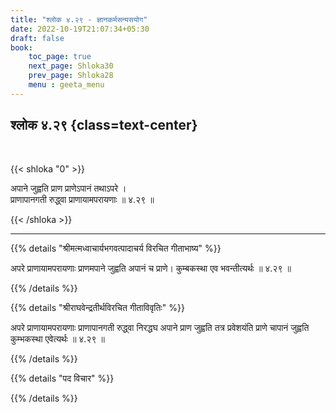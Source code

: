 ```yaml
---
title: "श्लोक ४.२९ - ज्ञानकर्मसन्यसयोग"
date: 2022-10-19T21:07:34+05:30
draft: false
book:
    toc_page: true
    next_page: Shloka30
    prev_page: Shloka28
    menu : geeta_menu
---
```




## श्लोक ४.२९ {class=text-center}

<br/>

{{< shloka  "0"  >}}

अपाने जुह्वति प्राण प्राणेऽपानं तथाऽपरे ।  
प्राणापानगती रुद्ध्वा प्राणायामपरायणाः ॥ ४.२९ ॥

{{< /shloka >}}

---


{{% details "श्रीमत्मध्वाचार्यभगवत्पादाचर्य विरचित  गीताभाष्य" %}}

अपरे प्राणायामपरायणाः प्राणमपाने जुह्वति अपानं च प्राणे। कुम्बकस्था 
एव भवन्तीत्यर्थः  ॥ ४.२९ ॥

{{% /details %}}



{{% details "श्रीराघवेन्द्रतीर्थविरचित गीताविवृतिः" %}}

अपरे प्राणायामपरायणाः प्राणापानगती रुद्ध्वा निरद्धघ अपाने प्राण
जुह्वति तत्र प्रवेशयंति प्राणे चापानं जुह्वति कुम्भकस्था 
एवेत्यर्थः ॥ ४.२९ ॥

{{% /details %}}



{{% details "पद विचार" %}}


{{% /details %}}
